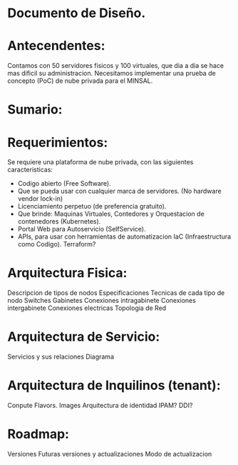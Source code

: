 # Documento de Diseño.

# Antecendentes:
  Contamos con 50 servidores fisicos y 100 virtuales, que dia a dia se hace mas dificil su administracion.
  Necesitamos implementar una prueba de concepto (PoC) de nube privada para el MINSAL.

# Sumario:
  
# Requerimientos:
  Se requiere una plataforma de nube privada, con las siguientes caracteristicas:
  - Codigo abierto (Free Software).
  - Que se pueda usar con cualquier marca de servidores. (No hardware vendor lock-in)
  - Licenciamiento perpetuo (de preferencia gratuito).
  - Que brinde: Maquinas Virtuales, Contedores y Orquestacion de contenedores (Kubernetes).
  - Portal Web para Autoservicio (SelfService).
  - APIs, para usar con herramientas de automatizacion IaC (Infraestructura como Codigo). Terraform?

# Arquitectura Fisica:
  Descripcion de tipos de nodos
  Especificaciones Tecnicas de cada tipo de nodo
  Switches
  Gabinetes
  Conexiones intragabinete
  Conexiones intergabinete
  Conexiones electricas
  Topologia de Red

# Arquitectura de Servicio:
  Servicios y sus relaciones
  Diagrama

# Arquitectura de Inquilinos (tenant):
  Conpute Flavors.
  Images
  Arquitectura de identidad
  IPAM? 
  DDI?

# Roadmap:
  Versiones
  Futuras versiones y actualizaciones
  Modo de actualizacion

